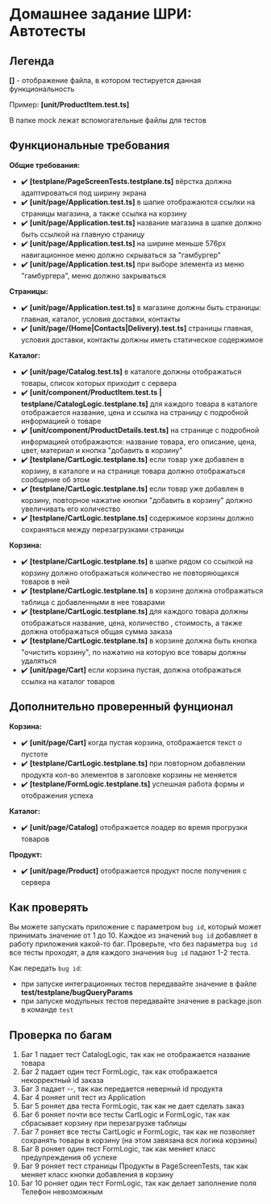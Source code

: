 # Домашнее задание ШРИ: Автотесты

## Легенда

**[<file-name>]** - отображение файла, в котором тестируется данная функциональность

Пример: **[unit/ProductItem.test.ts]**

В папке mock лежат вспомогательные файлы для тестов


## Функциональные требования

**Общие требования:**
- ✔️ **[testplane/PageScreenTests.testplane.ts]** вёрстка должна адаптироваться под ширину экрана
- ✔️ **[unit/page/Application.test.ts]** в шапке отображаются ссылки на страницы магазина, а также ссылка на корзину
- ✔️ **[unit/page/Application.test.ts]** название магазина в шапке должно быть ссылкой на главную страницу
- ✔️ **[unit/page/Application.test.ts]** на ширине меньше 576px навигационное меню должно скрываться за "гамбургер"
- ✔️ **[unit/page/Application.test.ts]** при выборе элемента из меню "гамбургера", меню должно закрываться

**Страницы:**
- ✔️ **[unit/page/Application.test.ts]** в магазине должны быть страницы: главная, каталог, условия доставки, контакты
- ✔️ **[unit/page/(Home|Contacts|Delivery).test.ts]** страницы главная, условия доставки, контакты должны иметь статическое содержимое

**Каталог:**
- ✔️ **[unit/page/Catalog.test.ts]** в каталоге должны отображаться товары, список которых приходит с сервера
- ✔️ **[unit/component/ProductItem.test.ts | testplane/CatalogLogic.testplane.ts]** для каждого товара в каталоге отображается название, цена и ссылка на страницу с подробной информацией о товаре
- ✔️ **[unit/component/ProductDetails.test.ts]** на странице с подробной информацией отображаются: название товара, его описание, цена, цвет, материал и кнопка "добавить в корзину"
- ✔️ **[testplane/CartLogic.testplane.ts]** если товар уже добавлен в корзину, в каталоге и на странице товара должно отображаться сообщение об этом
- ✔️ **[testplane/CartLogic.testplane.ts]** если товар уже добавлен в корзину, повторное нажатие кнопки "добавить в корзину" должно увеличивать его количество
- ✔️ **[testplane/CartLogic.testplane.ts]** содержимое корзины должно сохраняться между перезагрузками страницы

**Корзина:**
- ️✔️ **[testplane/CartLogic.testplane.ts]** в шапке рядом со ссылкой на корзину должно отображаться количество не повторяющихся товаров в ней
- ✔️ **[testplane/CartLogic.testplane.ts]** в корзине должна отображаться таблица с добавленными в нее товарами
- ✔️ **[testplane/CartLogic.testplane.ts]** для каждого товара должны отображаться название, цена, количество , стоимость, а также должна отображаться общая сумма заказа
- ✔️ **[testplane/CartLogic.testplane.ts]** в корзине должна быть кнопка "очистить корзину", по нажатию на которую все товары должны удаляться
- ✔️ **[unit/page/Cart]** если корзина пустая, должна отображаться ссылка на каталог товаров

## Дополнительно проверенный фунционал

**Корзина:**
- ✔️ **[unit/page/Cart]** когда пустая корзина, отображается текст о пустоте
- ✔️ **[testplane/CartLogic.testplane.ts]** при повторном добавлении продукта кол-во элементов в заголовке корзины не меняется
- ✔️ **[testplane/FormLogic.testplane.ts]** успешная работа формы и отображения успеха

**Каталог:**
- ✔️ **[unit/page/Catalog]** отображается лоадер во время прогрузки товаров

**Продукт:**
- ✔️ **[unit/page/Product]** отображается продукт после получения с сервера

## Как проверять

Вы можете запускать приложение с параметром `bug id`, который может принимать значение от 1 до 10. Каждое из значений `bug id` добавляет в работу приложения какой-то баг. Проверьте, что без параметра `bug id` все тесты проходят, а для каждого значения `bug id` падают 1-2 теста.

Как передать `bug id`:
- при запуске интеграционных тестов передавайте значение в файле **test/testplane/bugQueryParams**
- при запуске модульных тестов передавайте значение в package.json в команде `test`


## Проверка по багам
1. Баг 1 падает тест CatalogLogic, так как не отображается название товара
2. Баг 2 падает один тест FormLogic, так как отображается некорректный id заказа
3. Баг 3 падает --, так как передается неверный id продукта
4. Баг 4 роняет unit тест из Application
5. Баг 5 роняет два теста FormLogic, так как не дает сделать заказ
6. Баг 6 роняет почти все тесты CartLogic и FormLogic, так как сбрасывает корзину при перезагрузке таблицы
7. Баг 7 роняет все тесты CartLogic и FormLogic, так как не позволяет сохранять товары в корзину (на этом завязана вся логика корзины)
8. Баг 8 роняет один тест FormLogic, так как меняет класс предупреждения об успехе
9. Баг 9 роняет тест страницы Продукты в PageScreenTests, так как меняет класс кнопки добавления в корзину
10. Баг 10 роняет один тест FormLogic, так как делает заполнение поля Телефон невозможным
